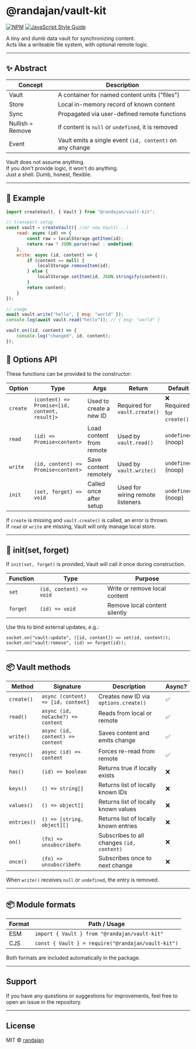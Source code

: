 # @randajan/vault-kit

[![NPM](https://img.shields.io/npm/v/@randajan/vault-kit.svg)](https://www.npmjs.com/package/@randajan/std-io) [![JavaScript Style Guide](https://img.shields.io/badge/code_style-standard-brightgreen.svg)](https://standardjs.com)

A tiny and dumb data vault for synchronizing content.  
Acts like a writeable file system, with optional remote logic.

---

## ✨ Abstract

| Concept | Description |
|--------|-------------|
| Vault | A container for named content units ("files") |
| Store | Local in-memory record of known content |
| Sync | Propagated via user-defined remote functions |
| Nullish = Remove | If content is `null` or `undefined`, it is removed |
| Event | Vault emits a single event `(id, content)` on any change |

Vault does not assume anything.  
If you don't provide logic, it won't do anything.  
Just a shell. Dumb, honest, flexible.

---

## 🧪 Example

```js
import createVault, { Vault } from "@randajan/vault-kit";

// transport setup
const vault = createVault({ //or new Vault(...)
    read: async (id) => {
        const raw = localStorage.getItem(id);
        return raw ? JSON.parse(raw) : undefined;
    },
    write: async (id, content) => {
        if (content == null) {
            localStorage.removeItem(id);
        } else {
            localStorage.setItem(id, JSON.stringify(content));
        }
        return content;
    }
});

// usage
await vault.write("hello", { msg: "world" });
console.log(await vault.read("hello")); // { msg: "world" }

vault.on((id, content) => {
    console.log("changed", id, content);
});
```


## 🧩 Options API

These functions can be provided to the constructor:

| Option         | Type                    | Args                          | Return                             | Default            |
|----------------|-------------------------|-------------------------------|-------------------------------------|--------------------|
| `create`       | `(content) => Promise<[id, content, result]>` | Used to create a new ID | Required for `vault.create()`      | ❌ Required for `create()` |
| `read`         | `(id) => Promise<content>`           | Load content from remote     | Used by `vault.read()`             | `undefined` (noop) |
| `write`        | `(id, content) => Promise<content>`  | Save content remotely        | Used by `vault.write()`            | `undefined` (noop) |
| `init`         | `(set, forget) => void`              | Called once after setup      | Used for wiring remote listeners   | `undefined` (noop)         |

If `create` is missing and `vault.create()` is called, an error is thrown.  
If `read` or `write` are missing, Vault will only manage local store.

---

## 🔁 init(set, forget)

If `init(set, forget)` is provided, Vault will call it once during construction.

| Function | Type                       | Purpose                              |
|----------|----------------------------|--------------------------------------|
| `set`    | `(id, content) => void`    | Write or remove local content        |
| `forget` | `(id) => void`             | Remove local content silently        |

Use this to bind external updates, e.g.:

```
socket.on("vault:update", ([id, content]) => set(id, content));
socket.on("vault:remove", (id) => forget(id));
```

---

## 📦 Vault methods

| Method         | Signature                          | Description                          | Async? |
|----------------|------------------------------------|--------------------------------------|--------|
| `create()`     | `async (content) => [id, content]` | Creates new ID via `options.create()` | ✅     |
| `read()`       | `async (id, noCache?) => content`  | Reads from local or remote           | ✅     |
| `write()`      | `async (id, content) => content`   | Saves content and emits change       | ✅     |
| `resync()`     | `async (id) => content`            | Forces re-read from remote           | ✅     |
| `has()`        | `(id) => boolean`                   | Returns true if locally exists    | ❌     |
| `keys()`       | `() => string[]`                   | Returns list of locally known IDs    | ❌     |
| `values()`     | `() => object[]`                   | Returns list of locally known values | ❌     |
| `entries()`    | `() => [string, object][]`         | Returns list of locally known entries    | ❌     |
| `on()`         | `(fn) => unsubscribeFn`            | Subscribes to all changes `(id, content)` | ❌ |
| `once()`       | `(fn) => unsubscribeFn`            | Subscribes once to next change       | ❌     |

When `write()` receives `null` or `undefined`, the entry is removed.

---

## 📦 Module formats

| Format | Path / Usage           |
|--------|------------------------|
| ESM    | `import { Vault } from "@randajan/vault-kit"` |
| CJS    | `const { Vault } = require("@randajan/vault-kit")` |

Both formats are included automatically in the package.


---

## **Support**
If you have any questions or suggestions for improvements, feel free to open an issue in the repository.

---

## **License**
MIT © [randajan](https://github.com/randajan)